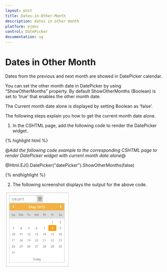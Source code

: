 ```yaml
---
layout: post
title: Dates-in-Other-Month
description: dates in other month
platform: ejmvc
control: DatePicker
documentation: ug
---
```


# Dates in Other Month

Dates from the previous and next month are showed in DatePicker calendar. 

You can set the other month date in DatePicker by using “ShowOtherMonths” property. By default ShowOtherMonths (Boolean) is set to ‘true’ that enables the other month date.

The Current month date alone is displayed by setting Boolean as ‘false’.

The following steps explain you how to get the current month date alone.

1. In the CSHTML page, add the following code to render the DatePicker widget.


{% highlight html %}

@*Add the following code example to the corresponding CSHTML page to render DatePicker widget with current month date alone*@

@Html.EJ().DatePicker("datePicker").ShowOtherMonths(false)

{% endhighlight %}

2.  The following screenshot displays the output for the above code.

![](Dates-in-Other-Month_images/Dates-in-Other-Month_img1.png)

